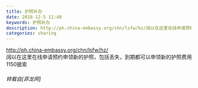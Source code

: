 ```yaml
---
title: 护照补办
date: 2018-12-5 11:40
keywords: 护照补办
description: http://ph.china-embassy.org/chn/lsfw/hz/阔以在这里在线申请预约申领新的护照，包括丢失，到期都可以申领新的护照费用1150披索
categories: sharing
---
```

<td class="t_f" id="postmessage_2411094">

http://ph.china-embassy.org/chn/lsfw/hz/<br/>
阔以在这里在线申请预约申领新的护照，包括丢失，到期都可以申领新的护照费用1150披索</td>
###### 转载自[菲龙网]
